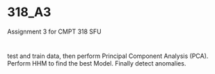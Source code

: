 # 318_A3
Assignment 3 for CMPT 318 SFU 
#
test and train data, then perform Principal Component Analysis (PCA). Perform HHM to find the best Model. Finally detect anomalies.
